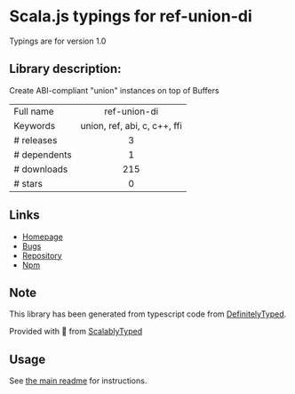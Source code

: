 
# Scala.js typings for ref-union-di

Typings are for version 1.0

## Library description:
Create ABI-compliant "union" instances on top of Buffers

|                    |                 |
| ------------------ | :-------------: |
| Full name          | ref-union-di |
| Keywords           | union, ref, abi, c, c++, ffi |
| # releases         | 3 |
| # dependents       | 1 |
| # downloads        | 215 |
| # stars            | 0 |

## Links
- [Homepage](https://github.com/node-ffi-napi/ref-union-di#readme)
- [Bugs](https://github.com/node-ffi-napi/ref-union-di/issues)
- [Repository](https://github.com/node-ffi-napi/ref-union-di)
- [Npm](https://www.npmjs.com/package/ref-union-di)
    


## Note
This library has been generated from typescript code from [DefinitelyTyped](https://definitelytyped.org).

Provided with :purple_heart: from [ScalablyTyped](https://github.com/oyvindberg/ScalablyTyped)

## Usage
See [the main readme](../../readme.md) for instructions.


